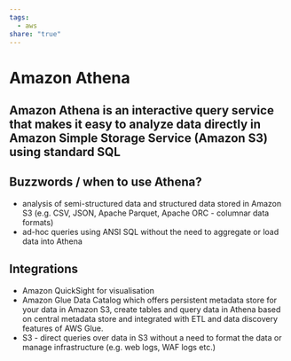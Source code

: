 ```yaml
---
tags:
  - aws
share: "true"
---
```



# Amazon Athena
## Amazon Athena is an interactive query service that makes it easy to analyze data directly in Amazon Simple Storage Service (Amazon S3) using standard SQL

## Buzzwords / when to use Athena?
* analysis of semi-structured data and structured data stored in Amazon S3 (e.g. CSV, JSON, Apache Parquet, Apache ORC - columnar data formats)
* ad-hoc queries using ANSI SQL without the need to aggregate or load data into Athena


## Integrations
* Amazon QuickSight for visualisation
* Amazon Glue Data Catalog which offers persistent metadata store for your data in Amazon S3, create tables and query data in Athena based on central metadata store and integrated with ETL and data discovery features of AWS Glue.
* S3 - direct queries over data in S3 without a need to format the data or manage infrastructure (e.g. web logs, WAF logs etc.)
